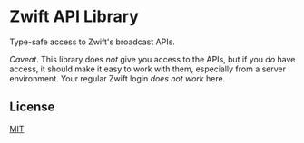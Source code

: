# Zwift API Library

Type-safe access to Zwift's broadcast APIs.

_Caveat_. This library does _not_ give you access to the APIs, but if you _do_ have access, it should make it easy to work with them, especially from a server environment. Your regular Zwift login _does not work_ here.

## License

[MIT](./LICENSE)
